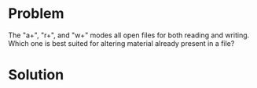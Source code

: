 # Problem
The "a+", "r+", and "w+" modes all open files for both reading and writing. Which one is best suited for altering material already present in a file?

# Solution
